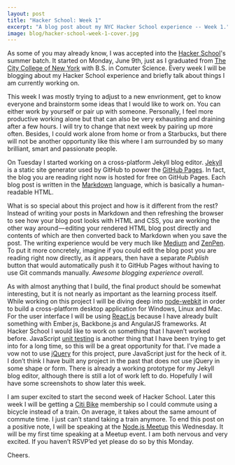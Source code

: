 ```yaml
---
layout: post
title: "Hacker School: Week 1"
excerpt: "A blog post about my NYC Hacker School experience -- Week 1."
image: blog/hacker-school-week-1-cover.jpg
---
```


As some of you may already know, I was accepted into the [Hacker School](http://hackerschool.com)'s summer batch. It started on Monday, June 9th, just as I graduated from [The City College of New York](http://www.ccny.cuny.edu/) with B.S. in Comuter Science. Every week I will be blogging about my Hacker School experience and briefly talk about things I am currently working on.

This week I was mostly trying to adjust to a new envrionment, get to know everyone and brainstorm some ideas that I would like to work on. You can either work by yourself or pair up with someone. Personally, I feel more productive working alone but that can also be very exhausting and draining after a few hours. I will try to change that next week by pairing up more often. Besides, I could work alone from home or from a Starbucks, but there will not be another opportunity like this where I am surrounded by so many brilliant, smart and passionate people.

On Tuesday I started working on a cross-platform Jekyll blog editor. [Jekyll](http://jekyllrb.com) is a static site generator used by GitHub to power the [GitHub Pages](https://pages.github.com/). In fact, the blog you are reading right now is hosted for free on GitHub Pages. Each blog post is written in the [Markdown](http://daringfireball.net/projects/markdown/) language, which is basically a human-readable HTML. 

What is so special about this project and how is it different from the rest? Instead of writing your posts in Markdown and then refreshing the browser to see how your blog post looks with HTML and CSS, you are working the other way around — editing your rendered HTML blog post directly and contents of which are then converted back to Markdown when you save the post. The writing experience would be very much like [Medium](http://medium.com) and [ZenPen](http://zenpen.io). To put it more concretely, imagine if you could edit the blog post you are reading right now directly, as it appears, then have a separate *Publish* button that would automatically push it to GitHub Pages without having to use Git commands manually. *Awesome blogging experience overall*.

As with almost anything that I build, the final product should be somewhat interesting, but it is not nearly as important as the learning process itself. While working on this project I will be diving deep into [node-webkit](https://github.com/rogerwang/node-webkit) in order to build a cross-platform desktop application for Windows, Linux and Mac. For the user interface I will be using [React.js](http://reactjs.com) because I have already built something with Ember.js, Backbone.js and AngularJS frameworks. At Hacker School I would like to work on something that I haven’t worked before. JavaScript [unit testing](http://jasmine.github.io/) is another thing that I have been trying to get into for a long time, so this will be a great opportunity for that. I’ve made a vow not to use [jQuery](http://jquery.com) for this project, pure JavaScript just for the heck of it. I don’t think I have built any project in the past that does not use jQuery in some shape or form. There is already a working prototype for my Jekyll blog editor, although there is still a lot of work left to do. Hopefully I will have some screenshots to show later this week.

I am super excited to start the second week of Hacker School. Later this week I will be getting a [Citi Bike](http://citibikenyc.com) membership so I could commute using a bicycle instead of a train. On average, it takes about the same amount of commute time. I just can’t stand taking a train anymore. To end this post on a positive note, I will be speaking at the [Node.js Meetup](http://www.meetup.com/nodejs/events/168146432/) this Wednesday. It will be my first time speaking at a Meetup event. I am both nervous and very excited. If you haven’t RSVP’ed yet please do so by this Monday.

Cheers.